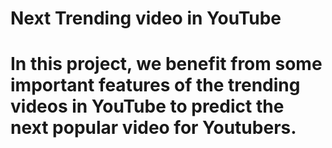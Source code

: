 # Next Trending video in YouTube
# In this project, we benefit from some important features of the trending videos in YouTube to predict the next popular video for Youtubers. 
